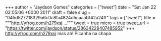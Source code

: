
+++
author = "Jaydson Gomes"
categories = ["tweet"]
date = "Sat Jan 22 02:05:06 +0000 2011"
draft = false
slug = "045d527718329a6c0c8fa4824d5caaab142a24ff"
tags = ["tweet"]
title = """http://yfrog.com/h279xsj ..."""
tweet = true
micro = true
tweet_url = "https://twitter.com/jaydson/status/28634229407485952"
+++
http://yfrog.com/h279xsj mas ah! Picanha na chapa
